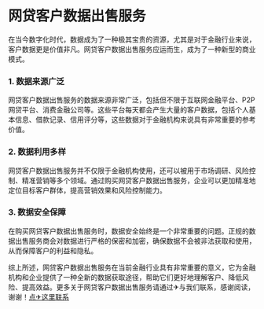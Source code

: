# 网贷客户数据出售服务

在当今数字化时代，数据成为了一种极其宝贵的资源，尤其是对于金融行业来说，客户数据更是价值非凡。网贷客户数据出售服务应运而生，成为了一种新型的商业模式。

### 1. 数据来源广泛

网贷客户数据出售服务的数据来源非常广泛，包括但不限于互联网金融平台、P2P网贷平台、消费金融公司等。这些平台每天都会产生大量的客户数据，包括个人基本信息、借款记录、信用评分等，这些数据对于金融机构来说具有非常重要的参考价值。

### 2. 数据利用多样

网贷客户数据出售服务并不仅限于金融机构使用，还可以被用于市场调研、风险控制、精准营销等多个领域。通过购买网贷客户数据出售服务，企业可以更加精准地定位目标客户群体，提高营销效果和风险控制能力。

### 3. 数据安全保障

在购买网贷客户数据出售服务时，数据安全始终是一个非常重要的问题。正规的数据出售服务商会对数据进行严格的保密和加密，确保数据不会被非法获取和使用，从而保障客户的利益和隐私。

综上所述，网贷客户数据出售服务在当前金融行业具有非常重要的意义，它为金融机构和企业提供了一种全新的数据获取途径，帮助它们更好地理解客户、降低风险、提高效益。更多关于网贷客户数据出售服务请通过✈与我们联系，感谢阅读，谢谢！[点✈这里联系](https://ww.k02.cc)